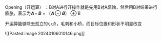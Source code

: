 Opening（开运算） ：B对A进行开操作就是先用B对A腐蚀，然后用B对结果进行 膨胀，表示为𝑨 ∘ 𝑩 = （𝑨 ⊖ 𝑩） ⊕ B

开运算能够除去孤立的小点，毛刺和小桥，而目标位置和形状不明显改变

![[Pasted image 20240106010146.png]]